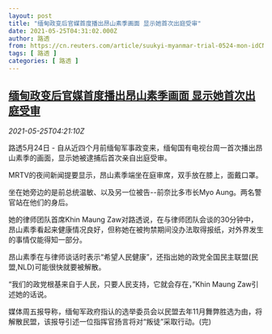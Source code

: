 ```yaml
---
layout: post
title: "缅甸政变后官媒首度播出昂山素季画面 显示她首次出庭受审"
date: 2021-05-25T04:31:02.000Z
author: 路透
from: https://cn.reuters.com/article/suukyi-myanmar-trial-0524-mon-idCNKCS2D60AN
tags: [ 路透 ]
categories: [ 路透 ]
---
```

<!--1621917062000-->
[缅甸政变后官媒首度播出昂山素季画面 显示她首次出庭受审](https://cn.reuters.com/article/suukyi-myanmar-trial-0524-mon-idCNKCS2D60AN)
------

<div>
<div><i>2021-05-25T04:21:10Z</i></div><p>路透5月24日 - 自从近四个月前缅甸军事政变来，缅甸国有电视台周一首次播出昂山素季的画面，显示她被逮捕后首次亲自出庭受审。</p><p>MRTV的夜间新闻提要显示，昂山素季端坐在庭审席，双手放在膝上，面戴口罩。</p><p>坐在她旁边的是前总统温敏、以及另一位被告--前奈比多市长Myo Aung。两名警官站在他们的身后。</p><p>她的律师团队首席Khin Maung Zaw对路透说，在与律师团队会谈的30分钟中，昂山素季看起来健康情况良好，但称她在被拘禁期间没办法取得报纸，对外界发生的事情仅能得知一部分。</p><p>昂山素季在与律师谈话时表示“希望人民健康”，还指出她的政党全国民主联盟(民盟,NLD)可能很快就要被解散。</p><p>“我们的政党根基来自于人民，只要人民支持，它就会存在，”Khin Maung Zaw引述她的话说。</p><p>媒体周五报导称，缅甸军政府指认的选举委员会以民盟去年11月舞弊胜选为由，将解散民盟，该报导引述一位指挥官扬言将对“叛徒”采取行动。(完)</p>
</div>

